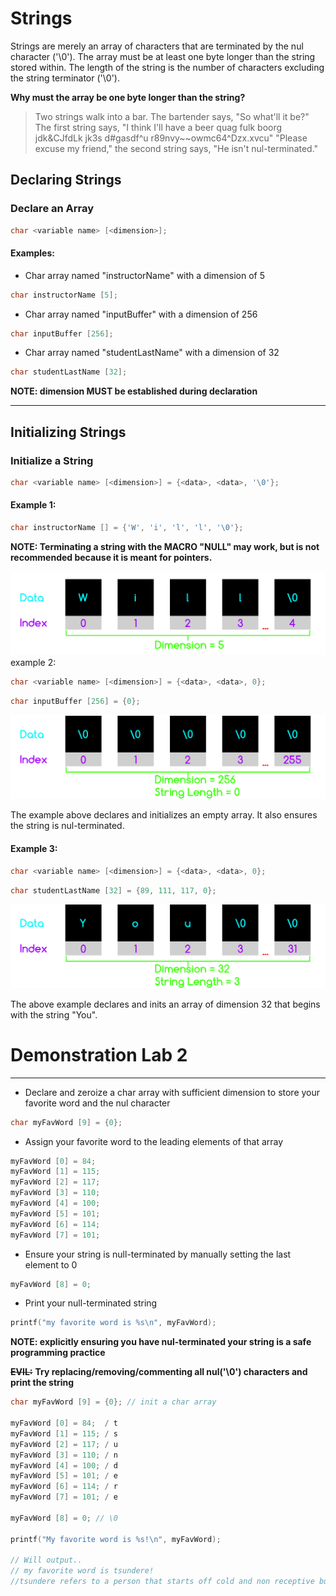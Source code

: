 # Strings

Strings are merely an array of characters that are terminated by the nul character ('\0'). The array must be at least one byte longer than the string stored within. The length of the string is the number of characters excluding the string terminator ('\0').

**Why must the array be one byte longer than the string?**

> Two strings walk into a bar. The bartender says, "So what'll it be?"
> The first string says, "I think I'll have a beer quag fulk boorg jdk&CJfdLk jk3s d$\#$gasdf^u r89nvy~~owmc64^Dzx.xvcu"
> "Please excuse my friend," the second string says, "He isn't nul-terminated."

## Declaring Strings

### Declare an Array

```c
char <variable name> [<dimension>];
```

#### Examples:

* Char array named "instructorName" with a dimension of 5

```c
char instructorName [5];
```

* Char array named "inputBuffer" with a dimension of 256

```c
char inputBuffer [256];
```

* Char array named "studentLastName" with a dimension of 32

```c
char studentLastName [32];
```

**NOTE: dimension MUST be established during declaration**

---

## Initializing Strings

### Initialize a String

```c
char <variable name> [<dimension>] = {<data>, <data>, '\0'};
```

#### Example 1:

```c
char instructorName [] = {'W', 'i', 'l', 'l', '\0'};
```

**NOTE: Terminating a string with the MACRO "NULL" may work, but is not recommended because it is meant for pointers.**

![](/assets/string1.png)example 2:

```c
char <variable name> [<dimension>] = {<data>, <data>, 0};
```

```c
char inputBuffer [256] = {0};
```

![](/assets/string2.png)

The example above declares and initializes an empty array. It also ensures the string is nul-terminated.

#### Example 3:

```c
char <variable name> [<dimension>] = {<data>, <data>, 0};
```

```c
char studentLastName [32] = {89, 111, 117, 0};
```

![](/assets/string3.png)

The above example declares and inits an array of dimension 32 that begins with the string "You".

# Demonstration Lab 2

---

* Declare and zeroize a char array with sufficient dimension to store your favorite word and the nul character

```c
char myFavWord [9] = {0};
```

* Assign your favorite word to the leading elements of that array

```c
myFavWord [0] = 84;
myFavWord [1] = 115;
myFavWord [2] = 117;
myFavWord [3] = 110;
myFavWord [4] = 100;
myFavWord [5] = 101;
myFavWord [6] = 114;
myFavWord [7] = 101;
```

* Ensure your string is null-terminated by manually setting the last element to 0

```c
myFavWord [8] = 0;
```

* Print your null-terminated string

```c
printf("my favorite word is %s\n", myFavWord);
```

**NOTE: explicitly ensuring you have nul-terminated your string is a safe programming practice**

~~**EVIL:**~~ **Try replacing/removing/commenting all nul('\0') characters and print the string**

```c
char myFavWord [9] = {0}; // init a char array

myFavWord [0] = 84;  / t
myFavWord [1] = 115; / s
myFavWord [2] = 117; / u
myFavWord [3] = 110; / n
myFavWord [4] = 100; / d
myFavWord [5] = 101; / e
myFavWord [6] = 114; / r
myFavWord [7] = 101; / e

myFavWord [8] = 0; // \0

printf("My favorite word is %s!\n", myFavWord);

// Will output..
// my favorite word is tsundere!
//tsundere refers to a person that starts off cold and non receptive but then gradually warms up to their company. Often an archetype in many japanese animations.
```